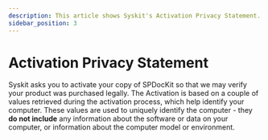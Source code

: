 ```yaml
---
description: This article shows Syskit's Activation Privacy Statement.
sidebar_position: 3
---
```


# Activation Privacy Statement

Syskit asks you to activate your copy of SPDocKit so that we may verify your product was purchased legally. The Activation is based on a couple of values retrieved during the activation process, which help identify your computer. These values are used to uniquely identify the computer - they **do not include** any information about the software or data on your computer, or information about the computer model or environment.


